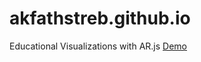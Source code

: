 # akfathstreb.github.io
Educational Visualizations with AR.js
[Demo](https://akfathstreb.github.io/akfathstreb.github.io) 
